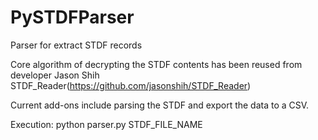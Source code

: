 # PySTDFParser
Parser for extract STDF records

Core algorithm of decrypting the STDF contents has been reused from developer Jason Shih STDF_Reader(https://github.com/jasonshih/STDF_Reader)

Current add-ons include parsing the STDF and export the data to a CSV.


Execution: python parser.py STDF_FILE_NAME
